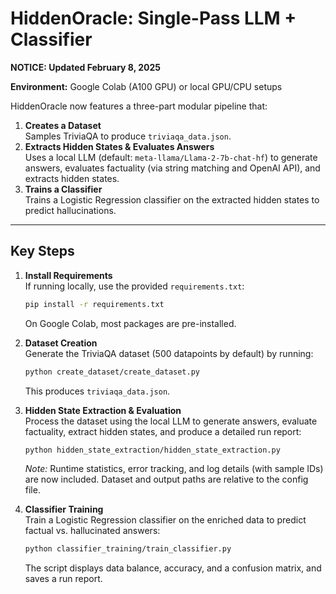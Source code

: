 # HiddenOracle: Single-Pass LLM + Classifier

**NOTICE: Updated February 8, 2025**

**Environment:** Google Colab (A100 GPU) or local GPU/CPU setups

HiddenOracle now features a three-part modular pipeline that:

1. **Creates a Dataset**  
   Samples TriviaQA to produce `triviaqa_data.json`.
2. **Extracts Hidden States & Evaluates Answers**  
   Uses a local LLM (default: `meta-llama/Llama-2-7b-chat-hf`) to generate answers, evaluates factuality (via string matching and OpenAI API), and extracts hidden states.
3. **Trains a Classifier**  
   Trains a Logistic Regression classifier on the extracted hidden states to predict hallucinations.

---

## Key Steps

1. **Install Requirements**  
   If running locally, use the provided `requirements.txt`:

   ```bash
   pip install -r requirements.txt
   ```

   On Google Colab, most packages are pre-installed.

2. **Dataset Creation**  
   Generate the TriviaQA dataset (500 datapoints by default) by running:

   ```bash
   python create_dataset/create_dataset.py
   ```

   This produces `triviaqa_data.json`.

3. **Hidden State Extraction & Evaluation**  
   Process the dataset using the local LLM to generate answers, evaluate factuality, extract hidden states, and produce a detailed run report:

   ```bash
   python hidden_state_extraction/hidden_state_extraction.py
   ```

   _Note:_ Runtime statistics, error tracking, and log details (with sample IDs) are now included. Dataset and output paths are relative to the config file.

4. **Classifier Training**  
   Train a Logistic Regression classifier on the enriched data to predict factual vs. hallucinated answers:
   ```bash
   python classifier_training/train_classifier.py
   ```
   The script displays data balance, accuracy, and a confusion matrix, and saves a run report.
